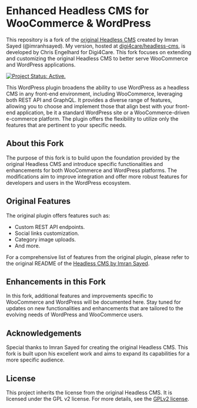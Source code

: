 # Enhanced Headless CMS for WooCommerce & WordPress

This repository is a fork of the [original Headless CMS](https://github.com/imranhsayed/headless-cms) created by Imran Sayed (@imranhsayed). My version, hosted at [digi4care/headless-cms](https://github.com/digi4care/headless-cms), is developed by Chris Engelhard for Digi4Care. This fork focuses on extending and customizing the original Headless CMS to better serve WooCommerce and WordPress applications.

[![Project Status: Active.](https://www.repostatus.org/badges/latest/active.svg)](https://www.repostatus.org/#active)

This WordPress plugin broadens the ability to use WordPress as a headless CMS in any front-end environment, including WooCommerce, leveraging both REST API and GraphQL. It provides a diverse range of features, allowing you to choose and implement those that align best with your front-end application, be it a standard WordPress site or a WooCommerce-driven e-commerce platform. The plugin offers the flexibility to utilize only the features that are pertinent to your specific needs.

## About this Fork

The purpose of this fork is to build upon the foundation provided by the original Headless CMS and introduce specific functionalities and enhancements for both WooCommerce and WordPress platforms. The modifications aim to improve integration and offer more robust features for developers and users in the WordPress ecosystem.

## Original Features

The original plugin offers features such as:
- Custom REST API endpoints.
- Social links customization.
- Category image uploads.
- And more.

For a comprehensive list of features from the original plugin, please refer to the original README of the [Headless CMS by Imran Sayed](https://github.com/imranhsayed/headless-cms).

## Enhancements in this Fork

In this fork, additional features and improvements specific to WooCommerce and WordPress will be documented here. Stay tuned for updates on new functionalities and enhancements that are tailored to the evolving needs of WordPress and WooCommerce users.

## Acknowledgements

Special thanks to Imran Sayed for creating the original Headless CMS. This fork is built upon his excellent work and aims to expand its capabilities for a more specific audience.

## License

This project inherits the license from the original Headless CMS. It is licensed under the GPL v2 license. For more details, see the [GPLv2 license](https://www.gnu.org/licenses/old-licenses/gpl-2.0.en.html).